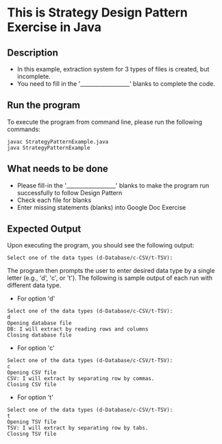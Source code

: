# This is Strategy Design Pattern Exercise in Java
## Description
* In this example, extraction system for 3 types of files is created, but incomplete.
* You need to fill in the '__________________' blanks to complete the code.

## Run the program
To execute the program from command line, please run the following commands:
```
javac StrategyPatternExample.java
java StrategyPatternExample
```

## What needs to be done
* Please fill-in the '__________________'  blanks to make the program run successfully to follow Design Pattern
* Check each file for blanks
* Enter missing statements (blanks) into Google Doc Exercise

## Expected Output
Upon executing the program, you should see the following output:

```
Select one of the data types (d-Database/c-CSV/t-TSV): 
```

The program then prompts the user to enter desired data type by a single letter (e.g., 'd', 'c', or 't').
The following is sample output of each run with different data type.

* For option 'd'
```
Select one of the data types (d-Database/c-CSV/t-TSV): 
d
Opening database file
DB: I will extract by reading rows and columns
Closing database file
```

* For option 'c'
```
Select one of the data types (d-Database/c-CSV/t-TSV): 
c
Opening CSV file
CSV: I will extract by separating row by commas.
Closing CSV file
```

* For option 't'
```
Select one of the data types (d-Database/c-CSV/t-TSV): 
t
Opening TSV file
TSV: I will extract by separating row by tabs.
Closing TSV file
```